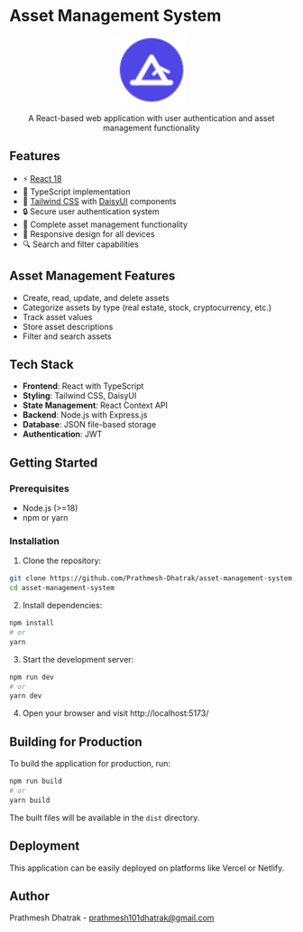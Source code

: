 # Asset Management System

<p align='center'>
  <img src='public/favicon.svg' alt='Asset Management System' width='120'/>
</p>

<p align='center'>
A React-based web application with user authentication and asset management functionality
</p>

## Features

- ⚡️ [React 18](https://react.dev/)
- 🦾 TypeScript implementation
- 🎨 [Tailwind CSS](https://tailwindcss.com/) with [DaisyUI](https://daisyui.com/) components
- 🔒 Secure user authentication system
- 💼 Complete asset management functionality
- 📱 Responsive design for all devices
- 🔍 Search and filter capabilities

## Asset Management Features

- Create, read, update, and delete assets
- Categorize assets by type (real estate, stock, cryptocurrency, etc.)
- Track asset values
- Store asset descriptions
- Filter and search assets

## Tech Stack

- **Frontend**: React with TypeScript
- **Styling**: Tailwind CSS, DaisyUI
- **State Management**: React Context API
- **Backend**: Node.js with Express.js
- **Database**: JSON file-based storage
- **Authentication**: JWT

## Getting Started

### Prerequisites

- Node.js (>=18)
- npm or yarn

### Installation

1. Clone the repository:

```bash
git clone https://github.com/Prathmesh-Dhatrak/asset-management-system.git
cd asset-management-system
```

2. Install dependencies:

```bash
npm install
# or
yarn
```

3. Start the development server:

```bash
npm run dev
# or
yarn dev
```

4. Open your browser and visit http://localhost:5173/

## Building for Production

To build the application for production, run:

```bash
npm run build
# or
yarn build
```

The built files will be available in the `dist` directory.

## Deployment

This application can be easily deployed on platforms like Vercel or Netlify.

## Author

Prathmesh Dhatrak - [prathmesh101dhatrak@gmail.com](mailto:prathmesh101dhatrak@gmail.com)